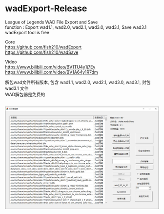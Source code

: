 # wadExport-Release
League of Legends WAD File Export and Save<br>
function : Export wad1.1, wad2.0, wad2.1, wad3.0, wad3.1; Save wad3.1<br>
wadExport tool is free<br>

Core<br>
https://github.com/fish210/wadExport<br>
https://github.com/fish210/wadSave<br>

Video<br>
https://www.bilibili.com/video/BV1TU4y1j7Ey<br>
https://www.bilibili.com/video/BV1A64y1R7dm<br>

解包wad文件所有版本, 包含 wad1.1, wad2.0, wad2.1, wad3.0, wad3.1, 封包 wad3.1 文件<br>
WAD解包器是免费的<br><br>

![image](https://raw.githubusercontent.com/fish210/wadExport-Release/main/WAD%E8%A7%A3%E5%8C%85%E5%99%A83.png)<br>
